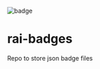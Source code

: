 ![badge](https://img.shields.io/endpoint?url=https://raw.githubusercontent.com/NoorShamasneh/rai-badges/main/test-badge.json)
# rai-badges
Repo to store json badge files
